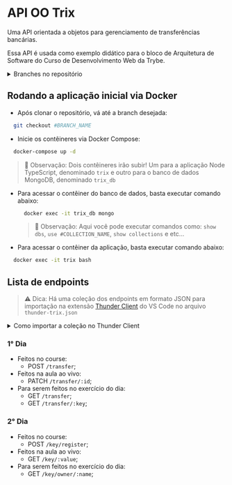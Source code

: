 # API OO Trix

Uma API orientada a objetos para gerenciamento de transferências bancárias.

Essa API é usada como exemplo didático para o bloco de Arquitetura de Software do Curso de Desenvolvimento Web da Trybe.

<details>
  <summary>Branches no repositório</summary>

  1. `main`: Configurações de linter e configurações gerais;
  2. `application-course`: Conteúdo ensinado no course;
  3. `application-live-lectures`: Conteúdo ensinado no course juntamente com a aula ao vivo;
  4. `application-course-part-2`: Conteúdo ensinado no course;
  5. `application-live-lectures-part-2`: Conteúdo ensinado no course juntamente com a aula ao vivo

</details>

## Rodando a aplicação inicial via Docker

- Após clonar o repositório, vá até a branch desejada:

```bash
  git checkout #BRANCH_NAME
```

- Inicie os contêineres via Docker Compose:
  
```bash
  docker-compose up -d
```

> 👀 Observação: Dois contêineres irão subir! Um para a aplicação Node TypeScript, denominado `trix` e outro para o banco de dados MongoDB, denominado `trix_db`

- Para acessar o contêiner do banco de dados, basta executar comando abaixo:

  ```bash
    docker exec -it trix_db mongo
  ```

  > 👀 Observação: Aqui você pode executar comandos como: `show dbs`, `use #COLLECTION_NAME`, `show collections` e etc...

- Para acessar o contêiner da aplicação, basta executar comando abaixo:

```bash
  docker exec -it trix bash
```

## Lista de endpoints

> ⚠️ Dica: Há uma coleção dos endpoints em formato JSON para importação na extensão [Thunder Client](https://marketplace.visualstudio.com/items?itemName=rangav.vscode-thunder-client) do VS Code no arquivo `thunder-trix.json`

<details>
  <summary>Como importar a coleção no Thunder Client</summary>

  1. Abra a aba da extensão Thunder Client;
  2. Clique na aba Collections;
  3. Clique no menu de opções;
  4. Clique em Import;
  5. Escolha o arquivo `thunder-trix.json`;
  6. Clique em OK.

</details>

### 1° Dia

- Feitos no course:
  - POST `/transfer`;
- Feitos na aula ao vivo:
  - PATCH `/transfer/:id`;
- Para serem feitos no exercício do dia:
  - GET `/transfer`;
  - GET `/transfer/:key`;

### 2° Dia

- Feitos no course:
  - POST `/key/register`;
- Feitos na aula ao vivo:
  - GET `/key/:value`;
- Para serem feitos no exercício do dia:
  - GET `/key/owner/:name`;
